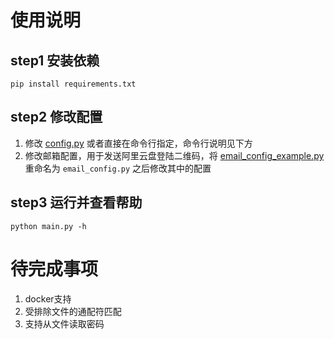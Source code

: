 # 使用说明
## step1 安装依赖
```shell
pip install requirements.txt
```
## step2 修改配置
1. 修改 [config.py](config.py) 或者直接在命令行指定，命令行说明见下方
2. 修改邮箱配置，用于发送阿里云盘登陆二维码，将 [email_config_example.py](email_config_example.py)重命名为 `email_config.py` 之后修改其中的配置

## step3 运行并查看帮助
```
python main.py -h
```

# 待完成事项

1. docker支持
2. 受排除文件的通配符匹配
3. 支持从文件读取密码
